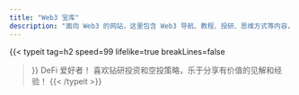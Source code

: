 ```yaml
---
title: "Web3 宝库"
description: "面向 Web3 的网站，这里包含 Web3 导航、教程、投研、思维方式等内容，希望对你在 Web3 的世界里有所帮助！"
---
```

{{< typeit
  tag=h2
  speed=99
  lifelike=true
  breakLines=false
>}}
DeFi 爱好者！
喜欢钻研投资和空投策略，乐于分享有价值的见解和经验！
{{< /typeit >}}

<!-- <div class="flex px-4 py-2 mb-8 text-base rounded-md bg-primary-100 dark:bg-primary-900">
  <span class="flex items-center ltr:pr-3 rtl:pl-3 text-primary-400">
    {{< icon "triangle-exclamation" >}}
  </span>
  <span class="flex items-center justify-between grow dark:text-neutral-300">
    <span class="prose dark:prose-invert"> 这是 <code id="layout">background</code> 的样式示例。</span>
    <button
      id="switch-layout-button"
      class="px-4 !text-neutral !no-underline rounded-md bg-primary-600 hover:!bg-primary-500 dark:bg-primary-800 dark:hover:!bg-primary-700"
    >
      切换 layout &orarr;
    </button>
  </span>
</div> -->